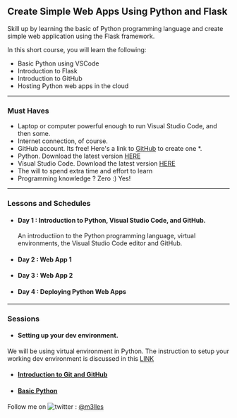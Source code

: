 ## Create Simple Web Apps Using Python and Flask

Skill up by learning the basic of Python programming language and create simple web application using the Flask framework.

In this short course, you will learn the following:
- Basic Python using VSCode
- Introduction to Flask
- Introduction to GitHub
- Hosting Python web apps in the cloud

<hr/>

### Must Haves

- Laptop or computer powerful enough to run Visual Studio Code, and then some.
- Internet connection, of course.
- GitHub account. Its free! Here's a link to [GitHub](https://www.github.com) to create one *.
- Python. Download the latest version [HERE](https://www.python.org/downloads/)
- Visual Studio Code. Download the latest version [HERE](https://code.visualstudio.com/Download)
- The will to spend extra time and effort to learn
- Programming knowledge ? Zero :) Yes!

<hr/>

### Lessons and Schedules

- #### Day 1 : Introduction to Python, Visual Studio Code, and GitHub.
  
  An introductiion to the Python programming language, virtual environments, the Visual Studio Code editor and GitHub.
  
- #### Day 2 : Web App 1
  
- #### Day 3 : Web App 2
  
- #### Day 4 : Deploying Python Web Apps

<hr/>

### Sessions

- #### Setting up your dev environment.

We will be using virtual environment in Python.  The instruction to setup your working dev environment is discussed in this [LINK](/learning-basic-python-and-flask/01_dev_env_setup)

- #### [Introduction to Git and GitHub](/learning-basic-python-and-flask/02_git_and_github)

- #### [Basic Python](/learning-basic-python-and-flask/03_basic_python)

Follow me on <img title="a title" alt="twitter" src="https://i.imgur.com/JLLlB5S.png"> : [@m3lles](https://twitter.com/m3lles)
